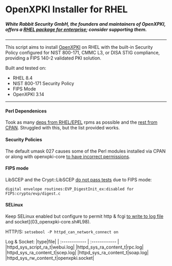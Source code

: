 # OpenXPKI Installer for RHEL
##### White Rabbit Security GmbH, the founders and maintainers of OpenXPKI, offers a [RHEL package for enterprise](https://www.whiterabbitsecurity.com/produkte/openxpki/); consider supporting them.
------------
This script aims to install [OpenXPKI](https://github.com/openxpki/openxpki "OpenXPKI") on RHEL with the built-in Security Policy configured for NIST 800-171, CMMC L3, or DISA STIG compliance, providing a FIPS 140-2 validated PKI solution.

Built and tested on:
- RHEL 8.4
- NIST 800-171 Security Policy
- FIPS Mode
- OpenXPKI 3.14
------------


#### Perl Dependenices
Took as many [deps from RHEL/EPEL](01_rhel_perl-deps.sh) rpms as possible and the [rest from CPAN](02_cpan_perl-deps.sh). Struggled with this, but the list provided works.
  

#### Security Policies
The default umask 027 causes some of the Perl modules installed via CPAN or along with openxpki-core [to have incorrect permissions](03_openxpki-core.sh#L57).


#### FIPS mode
LibSCEP and the Crypt::LibSCEP [do not pass tests](10_libscep.sh) due to FIPS mode:

`digital envelope routines:EVP_DigestInit_ex:disabled for FIPS:crypto/evp/digest.c`


#### SELinux
Keep SELinux enabled but configure to permit http & fcgi [to write to log file](08_logging.sh#L44) and socket](03_openxpki-core.sh#L98).

HTTP/S:
 `setsebool -P httpd_can_network_connect on`
 
 Log & Socket:
|type|file|
| :------------ | :------------ |
|httpd_sys_script_ra_t|webui.log|
|httpd_sys_ra_content_t|rpc.log|
|httpd_sys_ra_content_t|scep.log|
|httpd_sys_ra_content_t|soap.log|
|httpd_sys_rw_content_t|openxpki.socket|
